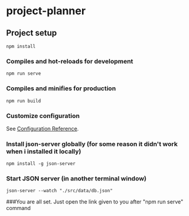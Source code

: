 # project-planner

## Project setup
```
npm install
```

### Compiles and hot-reloads for development
```
npm run serve
```

### Compiles and minifies for production
```
npm run build
```

### Customize configuration
See [Configuration Reference](https://cli.vuejs.org/config/).

### Install json-server globally (for some reason it didn't work when i installed it locally)
```
npm install -g json-server
```

### Start JSON server (in another terminal window)
```
json-server --watch "./src/data/db.json"
```

###You are all set. Just open the link given to you after "npm run serve" command

